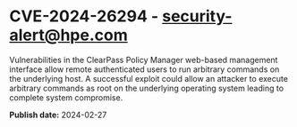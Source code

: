 # CVE-2024-26294 - security-alert@hpe.com

Vulnerabilities in the ClearPass Policy Manager web-based management interface allow remote authenticated users to run arbitrary commands on the underlying host. A successful exploit could allow an attacker to execute arbitrary commands as root on the underlying operating system leading to complete system compromise.



**Publish date:** 2024-02-27
